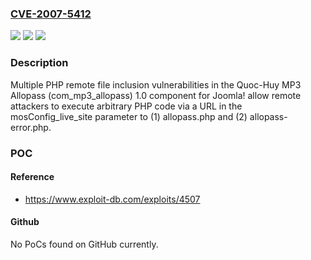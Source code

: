### [CVE-2007-5412](https://cve.mitre.org/cgi-bin/cvename.cgi?name=CVE-2007-5412)
![](https://img.shields.io/static/v1?label=Product&message=n%2Fa&color=blue)
![](https://img.shields.io/static/v1?label=Version&message=n%2Fa&color=blue)
![](https://img.shields.io/static/v1?label=Vulnerability&message=n%2Fa&color=brighgreen)

### Description

Multiple PHP remote file inclusion vulnerabilities in the Quoc-Huy MP3 Allopass (com_mp3_allopass) 1.0 component for Joomla! allow remote attackers to execute arbitrary PHP code via a URL in the mosConfig_live_site parameter to (1) allopass.php and (2) allopass-error.php.

### POC

#### Reference
- https://www.exploit-db.com/exploits/4507

#### Github
No PoCs found on GitHub currently.

